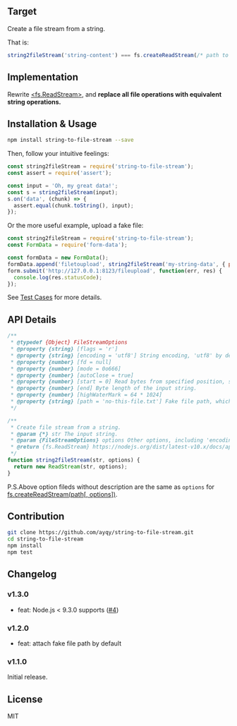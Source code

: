 ## Target

Create a file stream from a string.

That is:

```js
string2fileStream('string-content') === fs.createReadStream(/* path to a text file with content 'string-content' */)
```

## Implementation

Rewrite [<fs.ReadStream>](https://nodejs.org/dist/latest-v10.x/docs/api/fs.html#fs_class_fs_readstream), and **replace all file operations with equivalent string operations.**

## Installation & Usage

```bash
npm install string-to-file-stream --save
```

Then, follow your intuitive feelings:

```js
const string2fileStream = require('string-to-file-stream');
const assert = require('assert');

const input = 'Oh, my great data!';
const s = string2fileStream(input);
s.on('data', (chunk) => {
  assert.equal(chunk.toString(), input);
});
```

Or the more useful example, upload a fake file:

```js
const string2fileStream = require('string-to-file-stream');
const FormData = require('form-data');

const formData = new FormData();
formData.append('filetoupload', string2fileStream('my-string-data', { path: 'no-this-file.txt' }));
form.submit('http://127.0.0.1:8123/fileupload', function(err, res) {
  console.log(res.statusCode);
});
```

See [Test Cases](https://github.com/ayqy/string-to-file-stream/blob/master/test/test.js) for more details.

## API Details

```js
/**
 * @typedef {Object} FileStreamOptions
 * @property {string} [flags = 'r']
 * @property {string} [encoding = 'utf8'] String encoding, 'utf8' by default.
 * @property {number} [fd = null]
 * @property {number} [mode = 0o666]
 * @property {number} [autoClose = true]
 * @property {number} [start = 0] Read bytes from specified position, start counting at 0.
 * @property {number} [end] Byte length of the input string.
 * @property {number} [highWaterMark = 64 * 1024]
 * @property {string} [path = 'no-this-file.txt'] Fake file path, which can be relative or absolute path, null by default.
 */

/**
 * Create file stream from a string.
 * @param {*} str The input string.
 * @param {FileStreamOptions} options Other options, including 'encoding', 'path' etc.
 * @return {fs.ReadStream} https://nodejs.org/dist/latest-v10.x/docs/api/fs.html#fs_class_fs_readstream
 */
function string2fileStream(str, options) {
  return new ReadStream(str, options);
}
```

P.S.Above option fileds without description are the same as `options` for [fs.createReadStream(path[, options])](https://nodejs.org/dist/latest-v10.x/docs/api/fs.html#fs_fs_createreadstream_path_options).

## Contribution

```bash
git clone https://github.com/ayqy/string-to-file-stream.git
cd string-to-file-stream
npm install
npm test
```

## Changelog

### v1.3.0

- feat: Node.js < 9.3.0 supports ([#4](https://github.com/ayqy/string-to-file-stream/pull/4))

### v1.2.0

- feat: attach fake file path by default

### v1.1.0

Initial release.

## License

MIT
